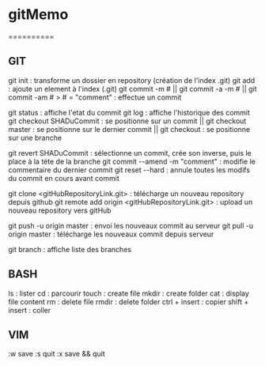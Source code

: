 # gitMemo
==========

GIT
---
git init : transforme un dossier en repository (création de l'index .git)
git add  : ajoute un element à l'index (.git)
git commit -m # 
|| git commit -a -m # 
|| git commit -am # > # = "comment" : effectue un commit

git status : affiche l'etat du commit
git log    : affiche l'historique des commit
git checkout SHADuCommit : se positionne sur un commit
|| git checkout master   : se positionne sur le dernier commit
|| git checkout <branch> : se positionne sur une branche

git revert SHADuCommit 		: sélectionne un commit, crée son inverse, 
				  puis le place à la téte de la branche
git commit --amend -m "comment" : modifie le commentaire du dernier commit
git reset --hard                : annule toutes les modifs du commit en cours avant commit

git clone <gitHubRepositoryLink.git> : télécharge un nouveau repository depuis github
git remote add origin <gitHubRepositoryLink.git> : upload un nouveau repository vers gitHub 

git push -u origin master : envoi les nouveaux commit au serveur
git pull -u origin master : télécharge les nouveaux commit depuis serveur

git branch : affiche liste des branches

BASH
----
ls : lister
cd : parcourir
touch : create file
mkdir : create folder
cat : display file content
rm : delete file
rmdir : delete folder
ctrl + insert  : copier 
shift + insert : coller

VIM
---
:w save
:s quit
:x save && quit


